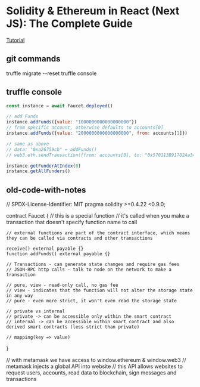 # Solidity & Ethereum in React (Next JS): The Complete Guide

[Tutorial](https://www.udemy.com/course/solidity-ethereum-in-react-next-js-the-complete-guide/) 


## git commands
truffle migrate --reset
truffle console

## truffle console
```js
const instance = await Faucet.deployed()

// add Funds
instance.addFunds({value: "1000000000000000000"})
// from specific account, otherwise defaults to accounts[0]
instance.addFunds({value: "2000000000000000000", from: accounts[1]})

// same as above
// data: "0xa26759cb" = addFunds()
// web3.eth.sendTransaction({from: accounts[0], to: "0x570113B91702Aa34bcF7fdc05925F663289C5F9a", data: "0xa26759cb", value: "1000000000000000000"})

instance.getFunderAtIndex(0)
instance.getAllFunders()

```







## old-code-with-notes
// SPDX-License-Identifier: MIT
pragma solidity >=0.4.22 <0.9.0;

contract Faucet {
    // this is a special function
    // it's called when you make a transaction that doesn't specify function name to call

    // external functions are part of the contract interface, which means they can be called via contracts and other transactions
    
    receive() external payable {}
    function addFunds() external payable {}

    // Transactions - can generate state changes and require gas fees    
    // JSON-RPC http calls - talk to node on the network to make a transaction

    // pure, view - read-only call, no gas fee
    // view - indicates that the function will not alter the storage state in any way 
    // pure - even more strict, it won't even read the storage state

    // private vs internal
    // private -> can be accessible only within the smart contract
    // internal -> can be accessible within smart contract and also derived smart contracts (less strict than private)

    // mapping(key => value)

}

// with metamask we have access to window.ethereum & window.web3
// metamask injects a global API into website
// this API allows websites to request users, accounts, read data to blockchain, sign messages and transactions